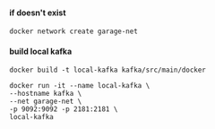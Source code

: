 #### if doesn't exist
```
docker network create garage-net
```
#### build local kafka
```
docker build -t local-kafka kafka/src/main/docker

docker run -it --name local-kafka \
--hostname kafka \
--net garage-net \
-p 9092:9092 -p 2181:2181 \
local-kafka
```


